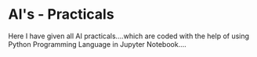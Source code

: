 # AI's - Practicals
Here I have given all AI practicals....which are coded with the help of using Python Programming Language in Jupyter Notebook....
